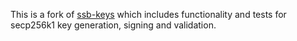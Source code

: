 This is a fork of [ssb-keys](https://github.com/ssbc/ssb-keys) which includes functionality and tests for secp256k1 key generation, signing and validation.

